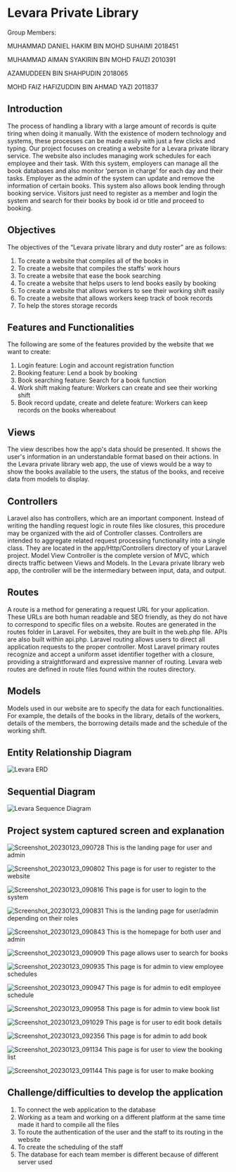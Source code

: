 
# Levara Private Library

Group Members:

MUHAMMAD DANIEL HAKIM BIN MOHD SUHAIMI 2018451

MUHAMMAD AIMAN SYAKIRIN BIN MOHD FAUZI 2010391

AZAMUDDEEN BIN SHAHPUDIN 2018065

MOHD FAIZ HAFIZUDDIN BIN AHMAD YAZI 2011837


## Introduction

The process of handling a library with a large amount of records is quite tiring when doing it manually. With the existence of modern technology and systems, these processes can be made easily with just a few clicks and typing. Our project focuses on creating a website for a Levara private library service.
The website also includes managing work schedules for each employee and their task. With this system, employers can manage all the book databases and also monitor ‘person in charge’ for each day and their tasks. Employer as the admin of the system can update and remove the information of certain books.
This system also allows book lending through booking service. Visitors just need to register as a member and login the system and search for their books by book id or title and proceed to booking.

## Objectives
The objectives of the “Levara private library and duty roster” are as follows:
1. To create a website that compiles all of the books in 
2. To create a website that compiles the staffs’ work hours
3. To create a website that ease the book searching
4. To create a website that helps users to lend books easily by booking
5. To create a website that allows workers to see their working shift easily
6. To create a website that allows workers keep track of book records
7. To help the stores storage records

## Features and Functionalities

The following are some of the features provided by the website that we want to create:
1. Login feature: Login and account registration function
2. Booking feature: Lend a book by booking
3. Book searching feature: Search for a book function
4. Work shift making feature: Workers can create and see their working shift
5. Book record update, create and delete feature: Workers can keep records on the books whereabout

## Views

The view describes how the app's data should be presented. It shows the user's information in an understandable format based on their actions. In the Levara private library web app, the use of views would be a way to show the books available to the users, the status of the books, and receive data from models to display.

## Controllers

Laravel also has controllers, which are an important component. Instead of writing the handling request logic in route files like closures, this procedure may be organized with the aid of Controller classes. Controllers are intended to aggregate related request processing functionality into a single class. They are located in the app/Http/Controllers directory of your Laravel project. Model View Controller is the complete version of MVC, which directs traffic between Views and Models. In the Levara private library web app, the controller will be the intermediary between input, data, and output.

## Routes

A route is a method for generating a request URL for your application. These URLs are both human readable and SEO friendly, as they do not have to correspond to specific files on a website. Routes are generated in the routes folder in Laravel. For websites, they are built in the web.php file. APIs are also built within api.php. Laravel routing allows users to direct all application requests to the proper controller. Most Laravel primary routes recognize and accept a uniform asset identifier together with a closure, providing a straightforward and expressive manner of routing. Levara web routes are defined in route files found within the routes directory. 

## Models

Models used in our website are to specify the data for each functionalities. For example, the details of the books in the library, details of the workers, details of the members, the borrowing details made and the schedule of the working shift.

## Entity Relationship Diagram

![Levara ERD](https://user-images.githubusercontent.com/98005633/209836102-0f614ed1-0c14-4462-9a6d-9c0abe48816d.png)

## Sequential Diagram

![Levara Sequence Diagram](https://user-images.githubusercontent.com/98005633/209836237-b795aed9-7499-46bc-bd8e-c5703f26fd6e.png)

## Project system captured screen and explanation

![Screenshot_20230123_090728](https://user-images.githubusercontent.com/98005633/214049120-e55b774e-29d1-4904-aea2-d4bc3d4791e9.png)
This is the landing page for user and admin

![Screenshot_20230123_090802](https://user-images.githubusercontent.com/98005633/214049211-317e550b-3e50-4899-bcbf-b9d0b9dbe363.png)
This page is for user to register to the website

![Screenshot_20230123_090816](https://user-images.githubusercontent.com/98005633/214049264-bd3fb1b0-cd82-4f3c-ad04-c9106c3093d0.png)
This page is for user to login to the system

![Screenshot_20230123_090831](https://user-images.githubusercontent.com/98005633/214049292-7ef77071-56dd-42a3-beaf-302bdaf2792c.png)
This is the landing page for user/admin depending on their roles

![Screenshot_20230123_090843](https://user-images.githubusercontent.com/98005633/214049321-32622e98-8444-4a01-8a08-050261bca7a0.png)
This is the homepage for both user and admin

![Screenshot_20230123_090909](https://user-images.githubusercontent.com/98005633/214049326-35042cb4-dea7-44cb-8371-072c7d17edfd.png)
This page allows user to search for books

![Screenshot_20230123_090935](https://user-images.githubusercontent.com/98005633/214049328-bf0accc0-b45c-40cd-9760-d5f039741bf0.png)
This page is for admin to view employee schedules

![Screenshot_20230123_090947](https://user-images.githubusercontent.com/98005633/214049329-6ac2ceb6-6579-4245-8d1f-cd69d32c24dd.png)
This page is for admin to edit employee schedule

![Screenshot_20230123_090958](https://user-images.githubusercontent.com/98005633/214049333-40cf0426-9a4c-449c-96a1-f3255977ddc3.png)
This page is for admin to view book list

![Screenshot_20230123_091029](https://user-images.githubusercontent.com/98005633/214049335-933f2ac1-c5bb-433a-8d7c-d6ceebb2cb3c.png)
This page is for user to edit book details

![Screenshot_20230123_092356](https://user-images.githubusercontent.com/98005633/214050501-996aec25-d563-4d65-b1f0-62c39cb6b7bb.png)
This page is for admin to add book

![Screenshot_20230123_091134](https://user-images.githubusercontent.com/98005633/214049339-64f27621-15f1-44ea-be25-5e3479f4d181.png)
This page is for user to view the booking list

![Screenshot_20230123_091144](https://user-images.githubusercontent.com/98005633/214049342-fb8b172b-e999-496c-88ea-b824bf6b3e9b.png)
This page is for user to make booking

## Challenge/difficulties to develop the application
1. To connect the web application to the database
2. Working as a team and working on a different platform at the same time made it hard to compile all the files
3. To route the authentication of the user and the staff to its routing in the website
4. To create the scheduling of the staff 
5. The database for each team member is different because of different server used

